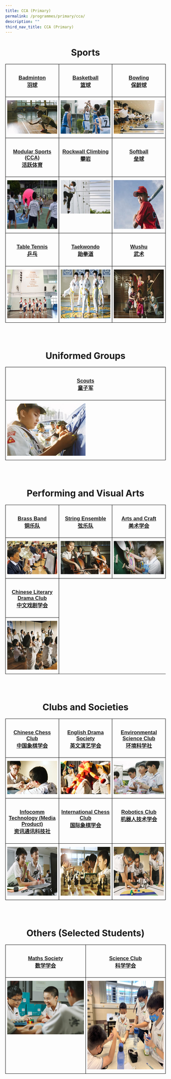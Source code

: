 ```yaml
---
title: CCA (Primary)
permalink: /programmes/primary/cca/
description: ""
third_nav_title: CCA (Primary)
---
```

<center><h1>Sports</h1></center>

<style type="text/css">
.tg  {border-collapse:collapse;border-spacing:0;}
.tg td{border-color:black;border-style:solid;border-width:1px;font-family:Arial, sans-serif;font-size:14px;
  overflow:hidden;padding:10px 5px;word-break:normal;}
.tg th{border-color:black;border-style:solid;border-width:1px;font-family:Arial, sans-serif;font-size:14px;
  font-weight:normal;overflow:hidden;padding:10px 5px;word-break:normal;}
.tg .tg-0lax{text-align:left;vertical-align:top}
</style>
<table class="tg" style="table-layout: fixed; width: 100%;">
<thead>
  <tr>
    <td class="tg-0lax" style="width: 33.33%"><a href="/programmes/primary/cca/badminton/"><center><h3>Badminton<br>羽球</h3></center></a></td>
    <td class="tg-0lax" style="width: 33.33%"><a href="/programmes/primary/cca/basketball/"><center><h3>Basketball<br>篮球</h3></center></a></td>
    <td class="tg-0lax" style="width: 33.33%"><a href="/programmes/primary/cca/bowling/"><center><h3>Bowling<br>保龄球</h3></center></a></td>
  </tr>
</thead>
<tbody>
  <tr>
    <td class="tg-0lax">
      <a href="/programmes/primary/cca/badminton/">
<img src="/images/badminton_d1r1153.jpeg" alt="badminton">
    </a></td>
    <td class="tg-0lax" style="text-align: center;">
      <a href="/programmes/primary/cca/basketball/">
        <img src="/images/basketball_d1r1018.jpeg" alt="basketball" style="max-width: 100%; height: auto;">
      </a>
    </td>
    <td class="tg-0lax">
      <a href="/programmes/primary/cca/bowling/">
        <img src="/images/bowling_d1r1412.jpeg" style="max-width: 100%; height: auto;">
      </a>
    </td>
  </tr>
  <tr>
    <td class="tg-0lax" style="width: 33.33%"><a href="/programmes/primary/cca/modular-sports-cca/"><center><h3>Modular Sports (CCA)<br>活跃体育</h3></center></a></td>
    <td class="tg-0lax" style="width: 33.33%"><a href="/programmes/primary/cca/rockwall-climbing/"><center><h3>Rockwall Climbing<br>攀岩</h3></center></a></td>
    <td class="tg-0lax" style="width: 33.33%"><a href="/programmes/primary/cca/softball/"><center><h3>Softball<br>垒球</h3></center></a></td>
  </tr>
  <tr>
    <td class="tg-0lax"><a href="/programmes/primary/cca/modular-sports-cca/">
<img src="/images/sports%20education%20programme-tn.jpeg" alt="modular cca" width="272" height="153">
</a></td>
    <td class="tg-0lax"><a href="/programmes/primary/cca/rockwall-climbing/">
<img src="/images/sports%20climbing_d1r0816.jpeg" alt="climbing" style="max-width: 100%; height: auto;">
</a></td>
    <td class="tg-0lax"><a href="/programmes/primary/cca/softball/">
<img src="/images/softball_d1r0960.jpeg" alt="softball" width="272" height="153">
</a></td>
  </tr>
  <tr>
    <td class="tg-0lax" style="width: 33.33%"><a href="/programmes/primary/cca/table-tennis/"><center><h3>Table Tennis<br>乒乓</h3></center></a></td>
		<td class="tg-0lax" style="width: 33.33%"><a href="/programmes/primary/cca/taekwondo/"><center><h3>Taekwondo<br>跆拳道</h3></center></a></td>
		<td class="tg-0lax" style="width: 33.33%"><a href="/programmes/primary/cca/wushu/"><center><h3>Wushu<br>武术</h3></center></a></td>
  </tr>
  <tr>
    <td class="tg-0lax"><a href="/programmes/primary/cca/table-tennis/">
<img src="/images/table%20tennis%20photo.jpeg" alt="table tennis" width="272" height="153"></a></td>
		<td class="tg-0lax"><a href="/programmes/primary/cca/taekwondo/">
<img src="/images/taekwando_d1r0436.jpeg" alt="taekwondo" width="272" height="153"></a></td>
		<td class="tg-0lax"><a href="/programmes/primary/cca/wushu/">
<img src="/images/wushu_d1r0570.jpeg" alt="wushu" width="272" height="153"></a></td>
</tr></tbody>
</table>
<br><br>
<center><h1>Uniformed Groups</h1></center>

<style type="text/css">
.tg  {border-collapse:collapse;border-spacing:0;}
.tg td{border-color:black;border-style:solid;border-width:1px;font-family:Arial, sans-serif;font-size:14px;
  overflow:hidden;padding:10px 5px;word-break:normal;}
.tg th{border-color:black;border-style:solid;border-width:1px;font-family:Arial, sans-serif;font-size:14px;
  font-weight:normal;overflow:hidden;padding:10px 5px;word-break:normal;}
.tg .tg-0lax{text-align:left;vertical-align:top}
</style>
<table class="tg" style="table-layout: fixed; width: 100%;">
<thead>
  <tr>
    <td class="tg-0lax" style="width: 50%"><a href="/programmes/primary/cca/scouts/"><center><h3>Scouts<br>童子军</h3></center></a></td>
  </tr>
</thead>
<tbody>
  <tr>
    <td class="tg-0lax">
      <a href="/programmes/primary/cca/scouts/">
<img style="width:50%" src="/images/cub%20scout.jpeg" alt="scouts">
    </a></td>
	</tr>
 </tbody>
</table>
<br><br>
<center><h1>Performing and Visual Arts</h1></center>

<style type="text/css">
.tg  {border-collapse:collapse;border-spacing:0;}
.tg td{border-color:black;border-style:solid;border-width:1px;font-family:Arial, sans-serif;font-size:14px;
  overflow:hidden;padding:10px 5px;word-break:normal;}
.tg th{border-color:black;border-style:solid;border-width:1px;font-family:Arial, sans-serif;font-size:14px;
  font-weight:normal;overflow:hidden;padding:10px 5px;word-break:normal;}
.tg .tg-0lax{text-align:left;vertical-align:top}
</style>
<table class="tg" style="table-layout: fixed; width: 100%;">
<thead>
  <tr>
    <td class="tg-0lax" style="width: 33.33%"><a href="/programmes/primary/cca/brass-band/"><center><h3>Brass Band<br>铜乐队</h3></center></a></td>
    <td class="tg-0lax" style="width: 33.33%"><a href="/programmes/primary/cca/string-ensemble/"><center><h3>String Ensemble<br>弦乐队</h3></center></a></td>
    <td class="tg-0lax" style="width: 33.33%"><a href="/programmes/primary/cca/art-club/"><center><h3>Arts and Craft<br>美术学会</h3></center></a></td>
  </tr>
</thead>
<tbody>
  <tr>
    <td class="tg-0lax">
      <a href="/programmes/primary/cca/brass-band/">
<img src="/images/brass%20band%20pic1.jpeg" alt="brass band">
    </a></td>
    <td class="tg-0lax" style="text-align: center;">
      <a href="/programmes/primary/cca/string-ensemble/">
        <img src="/images/string%20ensemble_d1r1328.jpeg" alt="string ensemble" style="max-width: 100%; height: auto;">
      </a>
    </td>
    <td class="tg-0lax">
      <a href="/programmes/primary/cca/art-club/">
        <img src="/images/art%20club_d1r0786.jpeg" style="max-width: 100%; height: auto;">
      </a>
    </td>
  </tr>
  <tr>
    <td class="tg-0lax" style="width: 33.33%"><a href="/programmes/primary/cca/chinese-literary-drama-club/"><center><h3>Chinese Literary Drama Club<br>中文戏剧学会</h3></center></a></td>
  </tr>
  <tr>
    <td class="tg-0lax"><a href="/programmes/primary/cca/chinese-literary-drama-club/">
<img src="/images/chinese%20speech%20and%20drama%20club_d1r1384.jpeg" alt="chinese speech and drama" width="272" height="153">
</a></td>
  </tr>
  </tbody>
</table>
<br><br>
<center><h1>Clubs and Societies</h1></center>

<style type="text/css">
.tg  {border-collapse:collapse;border-spacing:0;}
.tg td{border-color:black;border-style:solid;border-width:1px;font-family:Arial, sans-serif;font-size:14px;
  overflow:hidden;padding:10px 5px;word-break:normal;}
.tg th{border-color:black;border-style:solid;border-width:1px;font-family:Arial, sans-serif;font-size:14px;
  font-weight:normal;overflow:hidden;padding:10px 5px;word-break:normal;}
.tg .tg-0lax{text-align:left;vertical-align:top}
</style>
<table class="tg" style="table-layout: fixed; width: 100%;">
<thead>
  <tr>
    <td class="tg-0lax" style="width: 33.33%"><a href="/programmes/primary/cca/chinese-chess-club/"><center><h3>Chinese Chess Club<br>中国象棋学会</h3></center></a></td>
    <td class="tg-0lax" style="width: 33.33%"><a href="/programmes/primary/cca/english-drama-society/"><center><h3>English Drama Society<br>英文演艺学会</h3></center></a></td>
    <td class="tg-0lax" style="width: 33.33%"><a href="/programmes/primary/cca/environmental-science-club/"><center><h3>Environmental Science Club<br>环境科学社</h3></center></a></td>
  </tr>
</thead>
<tbody>
  <tr>
    <td class="tg-0lax">
      <a href="/programmes/primary/cca/chinese-chess-club/">
<img src="/images/chinese%20chess%20club_d1r0531.jpeg" alt="chinese chess club">
    </a></td>
    <td class="tg-0lax" style="text-align: center;">
      <a href="/programmes/primary/cca/english-drama-society/">
        <img src="/images/english%20language%20society_d1r0588.jpeg" alt="english drama society" style="max-width: 100%; height: auto;">
      </a>
    </td>
    <td class="tg-0lax">
      <a href="/programmes/primary/cca/environmental-science-club/">
        <img src="/images/science%20garden%20club_d1r0725.jpeg" style="max-width: 100%; height: auto;">
      </a>
    </td>
  </tr>
  <tr>
    <td class="tg-0lax" style="width: 33.33%"><a href="/programmes/primary/cca/infocomm-technology-media-production/"><center><h3>Infocomm Technology (Media Product)<br>资讯通讯科技社</h3></center></a></td>
		<td class="tg-0lax" style="width: 33.33%"><a href="/programmes/primary/cca/international-chess-club/"><center><h3>International Chess Club<br>国际象棋学会</h3></center></a></td>
		<td class="tg-0lax" style="width: 33.33%"><a href="/programmes/primary/cca/robotics-club/"><center><h3>Robotics Club<br>机器人技术学会</h3></center></a></td>
  </tr>
  <tr>
    <td class="tg-0lax"><a href="/programmes/primary/cca/infocomm-technology-media-production/">
<img src="/images/photography%20and%20videography%20club_d1r0715.jpeg" alt="infocomm technology" width="272" height="153">
</a></td>
		<td class="tg-0lax"><a href="/programmes/primary/cca/international-chess-club/">
<img src="/images/international%20chess%20club_d1r0670.jpeg" alt="international chess club" width="272" height="153">
</a></td>
		<td class="tg-0lax"><a href="/programmes/primary/cca/robotics-club/">
<img src="/images/robotics%20club_d1r1240.jpeg" alt="Robotics" width="272" height="153">
</a></td>
  </tr>
  </tbody>
</table>
<br><br>
<center><h1>Others (Selected Students)</h1></center>

<style type="text/css">
.tg  {border-collapse:collapse;border-spacing:0;}
.tg td{border-color:black;border-style:solid;border-width:1px;font-family:Arial, sans-serif;font-size:14px;
  overflow:hidden;padding:10px 5px;word-break:normal;}
.tg th{border-color:black;border-style:solid;border-width:1px;font-family:Arial, sans-serif;font-size:14px;
  font-weight:normal;overflow:hidden;padding:10px 5px;word-break:normal;}
.tg .tg-0lax{text-align:left;vertical-align:top}
</style>
<table class="tg" style="table-layout: fixed; width: 100%;">
<thead>
  <tr>
    <td class="tg-0lax" style="width: 50%"><a href="/programmes/primary/cca/maths-society/"><center><h3>Maths Society<br>数学学会</h3></center></a></td>
    <td class="tg-0lax" style="width: 50%"><a href="/programmes/primary/cca/science-club/"><center><h3>Science Club<br>科学学会</h3></center></a></td>
  </tr>
</thead>
<tbody>
  <tr>
    <td class="tg-0lax">
      <a href="/programmes/primary/cca/maths-society/">
<img src="/images/math%20club_d1r1051.jpeg" alt="math society">
    </a></td>
    <td class="tg-0lax" style="text-align: center;">
      <a href="/programmes/primary/cca/science-club/">
        <img src="/images/img_1216.jpeg" alt="science club" style="max-width: 100%; height:278px;">
      </a>
    </td>
  </tr>
  </tbody>
</table>